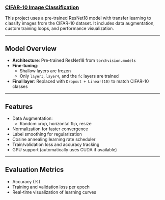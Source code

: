 ### **[CIFAR-10 Image Classification](https://github.com/MariHovhannisyan/CNN/blob/master/Lab2/lab2_CNN.ipynb)**

This project uses a pre-trained ResNet18 model with transfer learning to classify images from the CIFAR-10 dataset. It includes data augmentation, custom training loops, and performance visualization.

---

## Model Overview

- **Architecture**: Pre-trained ResNet18 from `torchvision.models`
- **Fine-tuning**:
  - Shallow layers are frozen
  - Only `layer3`, `layer4`, and the `fc` layers are trained
- **Final layer**: Replaced with `Dropout + Linear(10)` to match CIFAR-10 classes

---

## Features

- Data Augmentation:
  - Random crop, horizontal flip, resize
- Normalization for faster convergence
- Label smoothing for regularization
- Cosine annealing learning rate scheduler
- Train/validation loss and accuracy tracking
- GPU support (automatically uses CUDA if available)

---

## Evaluation Metrics

- Accuracy (%)
- Training and validation loss per epoch
- Real-time visualization of learning curves